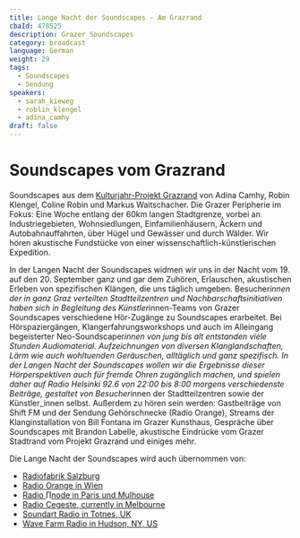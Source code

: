 ```yaml
---
title: Lange Nacht der Soundscapes - Am Grazrand
cbaId: 478525
description: Grazer Soundscapes
category: broadcast
language: German
weight: 29
tags:
  - Soundscapes
  - Sendung
speakers:
  - sarah_kieweg
  - roblin_klengel
  - adina_camhy
draft: false
---
```

# Soundscapes vom Grazrand
Soundscapes aus dem [Kulturjahr-Projekt Grazrand](https://www.kulturjahr2020.at/projekte/grazrand/)  von Adina Camhy, Robin Klengel, Coline Robin und Markus Waitschacher. Die Grazer Peripherie im Fokus: Eine Woche entlang der 60km langen Stadtgrenze, vorbei an Industriegebieten, Wohnsiedlungen, Einfamilienhäusern, Äckern und Autobahnauffahrten, über Hügel und Gewässer und durch Wälder. Wir hören akustische Fundstücke von einer wissenschaftlich-künstlerischen Expedition.

In der Langen Nacht der Soundscapes widmen wir uns in der Nacht vom 19. auf den 20. September ganz und gar dem Zuhören, Erlauschen, akustischen Erleben von spezifischen Klängen, die uns täglich umgeben. Besucher*innen der in ganz Graz verteilten Stadtteilzentren und Nachbarschaftsinitiativen haben sich in Begleitung des Künstler*innen-Teams von Grazer Soundscapes verschiedene Hör-Zugänge zu Soundscapes erarbeitet. Bei Hörspaziergängen, Klangerfahrungsworkshops und auch im Alleingang begeisterter Neo-Soundscaper*innen von jung bis alt entstanden viele Stunden Audiomaterial. Aufzeichnungen von diversen Klanglandschaften, Lärm wie auch wohltuenden Geräuschen, alltäglich und ganz spezifisch. In der Langen Nacht der Soundscapes wollen wir die Ergebnisse dieser Hörperspektiven auch für fremde Ohren zugänglich machen, und spielen daher auf Radio Helsinki 92.6 von 22:00 bis 8:00 morgens verschiedenste Beiträge, gestaltet von Besucher*innen der Stadtteilzentren sowie der Künstler_innen selbst. Außerdem zu hören sein werden: Gastbeiträge von Shift FM und der Sendung Gehörschnecke (Radio Orange), Streams der Klanginstallation von Bill Fontana im Grazer Kunsthaus, Gespräche über Soundscapes mit Brandon Labelle, akustische Eindrücke vom Grazer Stadtrand vom Projekt Grazrand und einiges mehr.

Die Lange Nacht der Soundscapes wird auch übernommen von:

- [Radiofabrik Salzburg](https://radiofabrik.at/)
- [Radio Orange in Wien](https://o94.at/de/start)
- [Radio ∏node in Paris und Mulhouse](https://p-node.org/)
- [Radio Cegeste, currently in Melbourne](http://www.fluid-radio.co.uk/2014/07/radio-cegeste/)
- [Soundart Radio in Totnes, UK](https://www.soundartradio.org.uk/)
- [Wave Farm Radio in Hudson, NY, US](https://wavefarm.org/)
